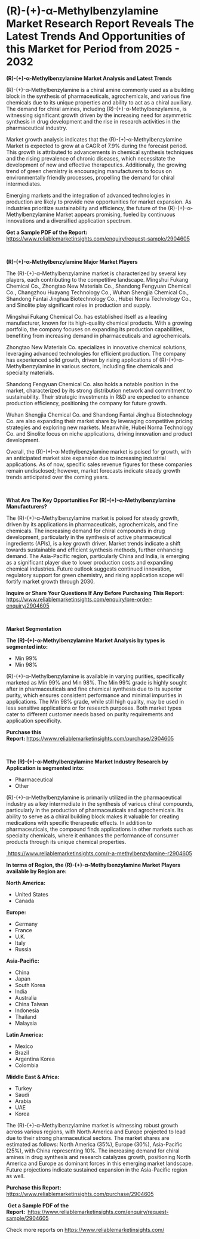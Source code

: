 <p><h1>(R)-(+)-α-Methylbenzylamine Market Research Report Reveals The Latest Trends And Opportunities of this Market for Period from 2025 - 2032</h1></p><p><strong>(R)-(+)-α-Methylbenzylamine Market Analysis and Latest Trends</strong></p>
<p><p>(R)-(+)-α-Methylbenzylamine is a chiral amine commonly used as a building block in the synthesis of pharmaceuticals, agrochemicals, and various fine chemicals due to its unique properties and ability to act as a chiral auxiliary. The demand for chiral amines, including (R)-(+)-α-Methylbenzylamine, is witnessing significant growth driven by the increasing need for asymmetric synthesis in drug development and the rise in research activities in the pharmaceutical industry.</p><p>Market growth analysis indicates that the (R)-(+)-α-Methylbenzylamine Market is expected to grow at a CAGR of 7.9% during the forecast period. This growth is attributed to advancements in chemical synthesis techniques and the rising prevalence of chronic diseases, which necessitate the development of new and effective therapeutics. Additionally, the growing trend of green chemistry is encouraging manufacturers to focus on environmentally friendly processes, propelling the demand for chiral intermediates.</p><p>Emerging markets and the integration of advanced technologies in production are likely to provide new opportunities for market expansion. As industries prioritize sustainability and efficiency, the future of the (R)-(+)-α-Methylbenzylamine Market appears promising, fueled by continuous innovations and a diversified application spectrum.</p></p>
<p><strong>Get a Sample PDF of the Report:&nbsp;</strong> <a href="https://www.reliablemarketinsights.com/enquiry/request-sample/2904605?utm_campaign=3264&utm_medium=2&utm_source=Github&utm_content=ia&utm_term=12032025&utm_id=r-a-methylbenzylamine">https://www.reliablemarketinsights.com/enquiry/request-sample/2904605</a></p>
<p>&nbsp;</p>
<p><strong>(R)-(+)-α-Methylbenzylamine Major Market Players</strong></p>
<p><p>The (R)-(+)-α-Methylbenzylamine market is characterized by several key players, each contributing to the competitive landscape. Mingshui Fukang Chemical Co., Zhongtao New Materials Co., Shandong Fengyuan Chemical Co., Changzhou Huayang Technology Co., Wuhan Shengjia Chemical Co., Shandong Fantai Jinghua Biotechnology Co., Hubei Norna Technology Co., and Sinolite play significant roles in production and supply.</p><p>Mingshui Fukang Chemical Co. has established itself as a leading manufacturer, known for its high-quality chemical products. With a growing portfolio, the company focuses on expanding its production capabilities, benefiting from increasing demand in pharmaceuticals and agrochemicals.</p><p>Zhongtao New Materials Co. specializes in innovative chemical solutions, leveraging advanced technologies for efficient production. The company has experienced solid growth, driven by rising applications of (R)-(+)-α-Methylbenzylamine in various sectors, including fine chemicals and specialty materials. </p><p>Shandong Fengyuan Chemical Co. also holds a notable position in the market, characterized by its strong distribution network and commitment to sustainability. Their strategic investments in R&D are expected to enhance production efficiency, positioning the company for future growth.</p><p>Wuhan Shengjia Chemical Co. and Shandong Fantai Jinghua Biotechnology Co. are also expanding their market share by leveraging competitive pricing strategies and exploring new markets. Meanwhile, Hubei Norna Technology Co. and Sinolite focus on niche applications, driving innovation and product development.</p><p>Overall, the (R)-(+)-α-Methylbenzylamine market is poised for growth, with an anticipated market size expansion due to increasing industrial applications. As of now, specific sales revenue figures for these companies remain undisclosed; however, market forecasts indicate steady growth trends anticipated over the coming years.</p></p>
<p>&nbsp;</p>
<p><strong>What Are The Key Opportunities For (R)-(+)-α-Methylbenzylamine Manufacturers?</strong></p>
<p><p>The (R)-(+)-α-Methylbenzylamine market is poised for steady growth, driven by its applications in pharmaceuticals, agrochemicals, and fine chemicals. The increasing demand for chiral compounds in drug development, particularly in the synthesis of active pharmaceutical ingredients (APIs), is a key growth driver. Market trends indicate a shift towards sustainable and efficient synthesis methods, further enhancing demand. The Asia-Pacific region, particularly China and India, is emerging as a significant player due to lower production costs and expanding chemical industries. Future outlook suggests continued innovation, regulatory support for green chemistry, and rising application scope will fortify market growth through 2030.</p></p>
<p><strong>Inquire or Share Your Questions If Any Before Purchasing This Report:</strong> <a href="https://www.reliablemarketinsights.com/enquiry/pre-order-enquiry/2904605?utm_campaign=3264&utm_medium=2&utm_source=Github&utm_content=ia&utm_term=12032025&utm_id=r-a-methylbenzylamine">https://www.reliablemarketinsights.com/enquiry/pre-order-enquiry/2904605</a></p>
<p>&nbsp;</p>
<p><strong>Market Segmentation</strong></p>
<p><strong>The (R)-(+)-α-Methylbenzylamine Market Analysis by types is segmented into:</strong></p>
<p><ul><li>Min 99%</li><li>Min 98%</li></ul></p>
<p><p>(R)-(+)-α-Methylbenzylamine is available in varying purities, specifically marketed as Min 99% and Min 98%. The Min 99% grade is highly sought after in pharmaceuticals and fine chemical synthesis due to its superior purity, which ensures consistent performance and minimal impurities in applications. The Min 98% grade, while still high quality, may be used in less sensitive applications or for research purposes. Both market types cater to different customer needs based on purity requirements and application specificity.</p></p>
<p><strong>Purchase this Report:&nbsp;</strong><a href="https://www.reliablemarketinsights.com/purchase/2904605?utm_campaign=3264&utm_medium=2&utm_source=Github&utm_content=ia&utm_term=12032025&utm_id=r-a-methylbenzylamine">https://www.reliablemarketinsights.com/purchase/2904605</a></p>
<p>&nbsp;</p>
<p><strong>The (R)-(+)-α-Methylbenzylamine Market Industry Research by Application is segmented into:</strong></p>
<p><ul><li>Pharmaceutical</li><li>Other</li></ul></p>
<p><p>(R)-(+)-α-Methylbenzylamine is primarily utilized in the pharmaceutical industry as a key intermediate in the synthesis of various chiral compounds, particularly in the production of pharmaceuticals and agrochemicals. Its ability to serve as a chiral building block makes it valuable for creating medications with specific therapeutic effects. In addition to pharmaceuticals, the compound finds applications in other markets such as specialty chemicals, where it enhances the performance of consumer products through its unique chemical properties.</p></p>
<p><a href="https://www.reliablemarketinsights.com/r-a-methylbenzylamine-r2904605?utm_campaign=3264&utm_medium=2&utm_source=Github&utm_content=ia&utm_term=12032025&utm_id=r-a-methylbenzylamine">&nbsp;https://www.reliablemarketinsights.com/r-a-methylbenzylamine-r2904605</a></p>
<p><strong>In terms of Region, the (R)-(+)-α-Methylbenzylamine Market Players available by Region are:</strong></p>
<p>
    <p> <strong> North America: </strong>
        <ul>
            <li>United States</li>
            <li>Canada</li>
        </ul>
        </p> 
    <p> <strong> Europe: </strong>
        <ul>
            <li>Germany</li>
            <li>France</li>
            <li>U.K.</li>
            <li>Italy</li>
            <li>Russia</li>
        </ul>
        </p> 
    <p> <strong> Asia-Pacific: </strong>
        <ul>
            <li>China</li>
            <li>Japan</li>
            <li>South Korea</li>
            <li>India</li>
            <li>Australia</li>
            <li>China Taiwan</li>
            <li>Indonesia</li>
            <li>Thailand</li>
            <li>Malaysia</li>
        </ul>
        </p> 
    <p> <strong> Latin America: </strong>
        <ul>
            <li>Mexico</li>
            <li>Brazil</li>
            <li>Argentina Korea</li>
            <li>Colombia</li>
        </ul>
        </p> 
    <p> <strong> Middle East & Africa: </strong>
        <ul>
            <li>Turkey</li>
            <li>Saudi</li>
            <li>Arabia</li>
            <li>UAE</li>
            <li>Korea</li>
        </ul>
    </p>
    </p>
<p><p>The (R)-(+)-α-Methylbenzylamine market is witnessing robust growth across various regions, with North America and Europe projected to lead due to their strong pharmaceutical sectors. The market shares are estimated as follows: North America (35%), Europe (30%), Asia-Pacific (25%), with China representing 10%. The increasing demand for chiral amines in drug synthesis and research catalyzes growth, positioning North America and Europe as dominant forces in this emerging market landscape. Future projections indicate sustained expansion in the Asia-Pacific region as well.</p></p>
<p><strong>Purchase this Report: </strong><a href="https://www.reliablemarketinsights.com/purchase/2904605?utm_campaign=3264&utm_medium=2&utm_source=Github&utm_content=ia&utm_term=12032025&utm_id=r-a-methylbenzylamine">https://www.reliablemarketinsights.com/purchase/2904605</a></p>
<p>&nbsp;<strong>Get a Sample PDF of the Report:&nbsp;&nbsp;</strong><a href="https://www.reliablemarketinsights.com/enquiry/request-sample/2904605?utm_campaign=3264&utm_medium=2&utm_source=Github&utm_content=ia&utm_term=12032025&utm_id=r-a-methylbenzylamine">https://www.reliablemarketinsights.com/enquiry/request-sample/2904605</a></p>
<p><strong></strong></p>
<p>Check more reports on <a href="https://www.reliablemarketinsights.com/?utm_campaign=3264&utm_medium=2&utm_source=Github&utm_content=ia&utm_term=12032025&utm_id=r-a-methylbenzylamine">https://www.reliablemarketinsights.com/</a></p>